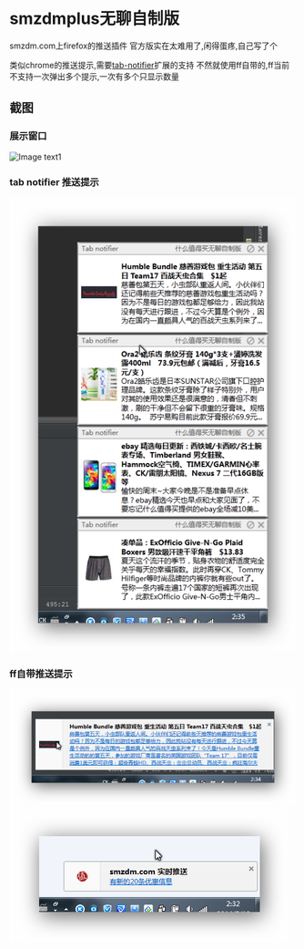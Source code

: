 smzdmplus无聊自制版
=========

smzdm.com上firefox的推送插件
官方版实在太难用了,闲得蛋疼,自己写了个

类似chrome的推送提示,需要[tab-notifier](https://addons.mozilla.org/en-US/firefox/addon/tab-notifier/)扩展的支持
不然就使用ff自带的,ff当前不支持一次弹出多个提示,一次有多个只显示数量

截图
----------

### 展示窗口
![Image text1](http://raw.github.com/chenxiaolei/smzdmplus/master/snapshot/1.png)

### tab notifier 推送提示
![Image text2](http://github.com/chenxiaolei/smzdmplus/raw/master/snapshot/2.png)

### ff自带推送提示
![Image text2](http://github.com/chenxiaolei/smzdmplus/raw/master/snapshot/4.png)
![Image text2](http://github.com/chenxiaolei/smzdmplus/raw/master/snapshot/5.png)
